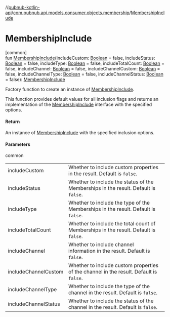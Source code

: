 //[pubnub-kotlin-api](../../index.md)/[com.pubnub.api.models.consumer.objects.membership](index.md)/[MembershipInclude](-membership-include.md)

# MembershipInclude

[common]\
fun [MembershipInclude](-membership-include.md)(includeCustom: [Boolean](https://kotlinlang.org/api/core/kotlin-stdlib/kotlin/-boolean/index.html) = false, includeStatus: [Boolean](https://kotlinlang.org/api/core/kotlin-stdlib/kotlin/-boolean/index.html) = false, includeType: [Boolean](https://kotlinlang.org/api/core/kotlin-stdlib/kotlin/-boolean/index.html) = false, includeTotalCount: [Boolean](https://kotlinlang.org/api/core/kotlin-stdlib/kotlin/-boolean/index.html) = false, includeChannel: [Boolean](https://kotlinlang.org/api/core/kotlin-stdlib/kotlin/-boolean/index.html) = false, includeChannelCustom: [Boolean](https://kotlinlang.org/api/core/kotlin-stdlib/kotlin/-boolean/index.html) = false, includeChannelType: [Boolean](https://kotlinlang.org/api/core/kotlin-stdlib/kotlin/-boolean/index.html) = false, includeChannelStatus: [Boolean](https://kotlinlang.org/api/core/kotlin-stdlib/kotlin/-boolean/index.html) = false): [MembershipInclude](../../../../pubnub-kotlin/pubnub-kotlin-core-api/pubnub-kotlin-core-api/com.pubnub.api.models.consumer.objects.membership/-membership-include/index.md)

Factory function to create an instance of [MembershipInclude](../../../../pubnub-kotlin/pubnub-kotlin-core-api/pubnub-kotlin-core-api/com.pubnub.api.models.consumer.objects.membership/-membership-include/index.md).

This function provides default values for all inclusion flags and returns an implementation of the [MembershipInclude](../../../../pubnub-kotlin/pubnub-kotlin-core-api/pubnub-kotlin-core-api/com.pubnub.api.models.consumer.objects.membership/-membership-include/index.md) interface with the specified options.

#### Return

An instance of [MembershipInclude](../../../../pubnub-kotlin/pubnub-kotlin-core-api/pubnub-kotlin-core-api/com.pubnub.api.models.consumer.objects.membership/-membership-include/index.md) with the specified inclusion options.

#### Parameters

common

| | |
|---|---|
| includeCustom | Whether to include custom properties in the result. Default is `false`. |
| includeStatus | Whether to include the status of the Memberships in the result. Default is `false`. |
| includeType | Whether to include the type of the Memberships in the result. Default is `false`. |
| includeTotalCount | Whether to include the total count of Memberships in the result. Default is `false`. |
| includeChannel | Whether to include channel information in the result. Default is `false`. |
| includeChannelCustom | Whether to include custom properties of the channel in the result. Default is `false`. |
| includeChannelType | Whether to include the type of the channel in the result. Default is `false`. |
| includeChannelStatus | Whether to include the status of the channel in the result. Default is `false`. |

